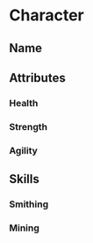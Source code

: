 # Character
## Name
## Attributes
### Health
### Strength
### Agility
## Skills
### Smithing
### Mining